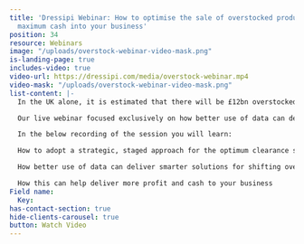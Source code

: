 ```yaml
---
title: 'Dressipi Webinar: How to optimise the sale of overstocked products and release
  maximum cash into your business'
position: 34
resource: Webinars
image: "/uploads/overstock-webinar-video-mask.png"
is-landing-page: true
includes-video: true
video-url: https://dressipi.com/media/overstock-webinar.mp4
video-mask: "/uploads/overstock-webinar-video-mask.png"
list-content: |-
  In the UK alone, it is estimated that there will be £12bn overstocked products by the end of the summer, costing the UK industry at least £3.4bn of profit. Imagine what this means for the worldwide fashion industry.

  Our live webinar focused exclusively on how better use of data can deliver smarter solutions for shifting overstocked products.

  In the below recording of the session you will learn:

  How to adopt a strategic, staged approach for the optimum clearance strategy

  How better use of data can deliver smarter solutions for shifting overstock products

  How this can help deliver more profit and cash to your business
Field name:
  Key: 
has-contact-section: true
hide-clients-carousel: true
button: Watch Video
---
```


